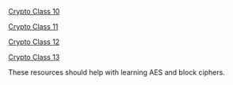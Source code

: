 [Crypto Class 10](https://crypto.prof.ninja/class10/)

[Crypto Class 11](https://crypto.prof.ninja/class11/)

[Crypto Class 12](https://crypto.prof.ninja/class12/)

[Crypto Class 13](https://crypto.prof.ninja/class13/)

These resources should help with learning AES and block ciphers.
